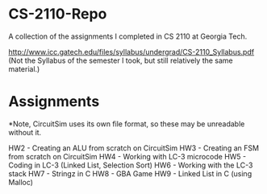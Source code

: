 # CS-2110-Repo
A collection of the assignments I completed in CS 2110 at Georgia Tech.

http://www.icc.gatech.edu/files/syllabus/undergrad/CS-2110_Syllabus.pdf 
(Not the Syllabus of the semester I took, but still relatively the same material.)

# Assignments
*Note, CircuitSim uses its own file format, so these may be unreadable without it.

HW2 - Creating an ALU from scratch on CircuitSim 
HW3 - Creating an FSM from scratch on CircuitSim
HW4 - Working with LC-3 microcode
HW5 - Coding in LC-3 (Linked List, Selection Sort)
HW6 - Working with the LC-3 stack
HW7 - Stringz in C
HW8 - GBA Game
HW9 - Linked List in C (using Malloc)
